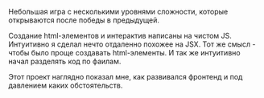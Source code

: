 Небольшая игра с несколькими уровнями сложности, которые открываются после победы в предыдущей.

Создание html-элементов и интерактив написаны на чистом JS. Интуитивно я сделал нечто отдаленно похожее на JSX. Тот же смысл - чтобы было проще создавать html-элементы. И так же интуитивно начал разделять код по фаилам.

Этот проект наглядно показал мне, как развивался фронтенд и под давлением каких обстоятельств.
